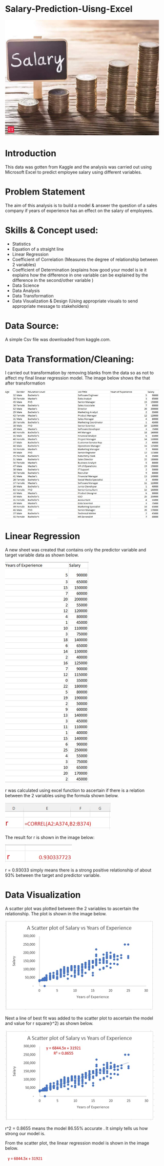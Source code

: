 # Salary-Prediction-Uisng-Excel

![](Salary_Prediction_Image.jpg)


# Introduction

This data was gotten from Kaggle and the analysis was carried out using Microsoft Excel to predict employee salary using different variables. 

# Problem Statement 

The aim of this analysis is to build a model & answer the question of a sales company if years of experience has an effect on the salary of employees.

# Skills & Concept used:

- Statistics
- Equation of a straight line
- Linear Regression
- Coefficient of Correlation (Measures the degree of relationship between 2 variables)
- Coefficient of Determination (explains how good your model is ie it explains how the difference in one variable can be explained by the difference in the second/other variable )
- Data Science
- Data Analysis
- Data Transformation
- Data Visualization & Design (Using appropriate visuals to send appropriate message to stakeholders)

# Data Source:

A simple Csv file was downloaded from kaggle.com.

# Data Transformation/Cleaning:

I carried out transformation by removing blanks from the data so as not to affect my final linear regression model. The image below shows the that after transformation

![](Initial_data.jpg)

# Linear Regression

A new sheet was created that contains only the predictor variable and target variable data as shown below.

![](Linear_regression_data.jpg)

r was calculated using excel function to ascertain if there is a relation between the 2 variables using the formula shown below.

![](Correlation_formula.jpg)

The result for r is shown in the image below: 

![](correlation_output.jpg)

r = 0.93033 simply means there is a strong positive relationship of about 93% between the target and predictor variable.

# Data Visualization

A scatter plot was plotted between the 2 variables to ascertain the relationship. The plot is shown in the image below.

![](Scatter_Plot.jpg)

Next a line of best fit was added to the scatter plot to ascertain the model and value for r square(r^2) as shown below.

![](Scatter_Plot_Model.jpg)

r^2 = 0.8655 means the model 86.55% accurate . It simply tells us how strong our model is.

From the scatter plot, the linear regression model is shown in the image below.

![](Linear_Regression_Model.jpg)
